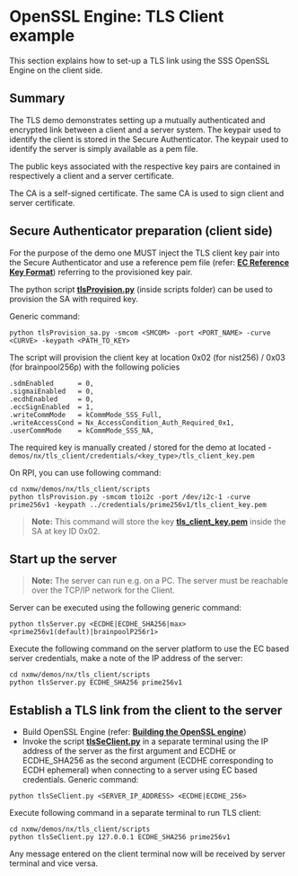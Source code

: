 # OpenSSL Engine: TLS Client example

This section explains how to set-up a TLS link using the SSS OpenSSL
Engine on the client side.

## Summary

The TLS demo demonstrates setting up a mutually authenticated and
encrypted link between a client and a server system. The keypair used to
identify the client is stored in the Secure Authenticator. The keypair
used to identify the server is simply available as a pem file.

The public keys associated with the respective key pairs are contained
in respectively a client and a server certificate.

The CA is a self-signed certificate. The same CA is used to sign client
and server certificate.

## Secure Authenticator preparation (client side)

For the purpose of the demo one MUST inject the TLS client key pair into
the Secure Authenticator and use a reference pem file
(refer: [**EC Reference Key Format**](../../../plugin/openssl/readme.md)) referring to the provisioned key pair.

The python script [**tlsProvision.py**](./scripts/tlsProvision.py) (inside scripts folder) can be
used to provision the SA with required key.

Generic command:
```
python tlsProvision_sa.py -smcom <SMCOM> -port <PORT_NAME> -curve <CURVE> -keypath <PATH_TO_KEY>
```

The script will provision the client key at location 0x02 (for nist256) / 0x03 (for brainpool256p) with the following policies

```
.sdmEnabled      = 0,
.sigmaiEnabled   = 0,
.ecdhEnabled     = 0,
.eccSignEnabled  = 1,
.writeCommMode   = kCommMode_SSS_Full,
.writeAccessCond = Nx_AccessCondition_Auth_Required_0x1,
.userCommMode    = kCommMode_SSS_NA,
```

The required key is manually created / stored for the demo at located - `demos/nx/tls_client/credentials/<key_type>/tls_client_key.pem`

On RPI, you can use following command:
```
cd nxmw/demos/nx/tls_client/scripts
python tlsProvision.py -smcom t1oi2c -port /dev/i2c-1 -curve prime256v1 -keypath ../credentials/prime256v1/tls_client_key.pem
```
>**Note:** This command will store the key [**tls_client_key.pem**](./credentials/prime256v1/tls_client_key.pem) inside the SA at key ID 0x02.

## Start up the server

>**Note:** The server can run e.g. on a PC. The server must be reachable over the TCP/IP network for the Client.

Server can be executed using the following generic command:
```
python tlsServer.py <ECDHE|ECDHE_SHA256|max> <prime256v1(default)|brainpoolP256r1>
```

Execute the following command on the server platform to use the EC based
server credentials, make a note of the IP address of the server:

```
cd nxmw/demos/nx/tls_client/scripts
python tlsServer.py ECDHE_SHA256 prime256v1
```
## Establish a TLS link from the client to the server

- Build OpenSSL Engine (refer: [**Building the OpenSSL engine**](../../../plugin/openssl/readme.md))
- Invoke the script [**tlsSeClient.py**](./scripts/tlsSeClient.py) in a separate terminal using the IP address of the server as the first argument and ECDHE or ECDHE_SHA256 as the second argument (ECDHE
corresponding to ECDH ephemeral) when connecting to a server using EC
based credentials. Generic command:
```
python tlsSeClient.py <SERVER_IP_ADDRESS> <ECDHE|ECDHE_256>
```

Execute following command in a separate terminal to run TLS client:
```
cd nxmw/demos/nx/tls_client/scripts
python tlsSeClient.py 127.0.0.1 ECDHE_SHA256 prime256v1
```
Any message entered on the client terminal now will be received by server terminal and vice versa.